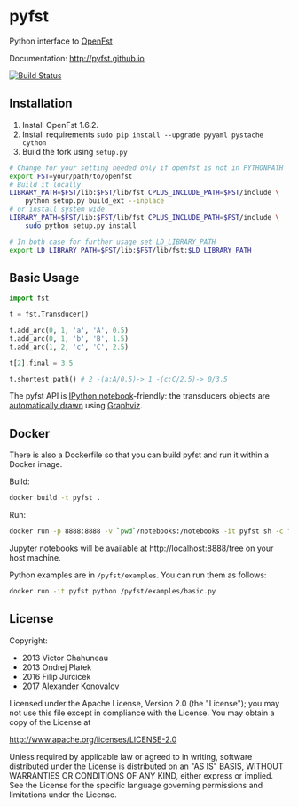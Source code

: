 # pyfst

Python interface to [OpenFst](http://openfst.org)

Documentation: http://pyfst.github.io

[![Build Status](https://travis-ci.org/UFAL-DSG/pyfst.png?branch=master)](https://travis-ci.org/UFAL-DSG/pyfst)

## Installation

1. Install OpenFst 1.6.2.
2. Install requirements ``sudo pip install --upgrade pyyaml pystache cython``
3. Build the fork using `setup.py`

```bash
# Change for your setting needed only if openfst is not in PYTHONPATH
export FST=your/path/to/openfst  
# Build it locally
LIBRARY_PATH=$FST/lib:$FST/lib/fst CPLUS_INCLUDE_PATH=$FST/include \
    python setup.py build_ext --inplace
# or install system wide
LIBRARY_PATH=$FST/lib:$FST/lib/fst CPLUS_INCLUDE_PATH=$FST/include \
    sudo python setup.py install

# In both case for further usage set LD_LIBRARY_PATH
export LD_LIBRARY_PATH=$FST/lib:$FST/lib/fst:$LD_LIBRARY_PATH
```

## Basic Usage

```python
import fst

t = fst.Transducer()

t.add_arc(0, 1, 'a', 'A', 0.5)
t.add_arc(0, 1, 'b', 'B', 1.5)
t.add_arc(1, 2, 'c', 'C', 2.5)

t[2].final = 3.5

t.shortest_path() # 2 -(a:A/0.5)-> 1 -(c:C/2.5)-> 0/3.5 
```

The pyfst API is [IPython notebook](http://ipython.org/ipython-doc/dev/interactive/htmlnotebook.html)-friendly: the transducers objects are [automatically drawn](http://nbviewer.ipython.org/3835477/) using [Graphviz](http://www.graphviz.org).

## Docker

There is also a Dockerfile so that you can build pyfst and run it within
a Docker image.

Build:

```bash
docker build -t pyfst .
```

Run:

```bash
docker run -p 8888:8888 -v `pwd`/notebooks:/notebooks -it pyfst sh -c "jupyter notebook --ip=0.0.0.0 /notebooks"
```

Jupyter notebooks will be available at http://localhost:8888/tree on your host machine. 

Python examples are in `/pyfst/examples`. You can run them as follows:
```bash
docker run -it pyfst python /pyfst/examples/basic.py
```



## License

Copyright:

- 2013 Victor Chahuneau
- 2013 Ondrej Platek
- 2016 Filip Jurcicek
- 2017 Alexander Konovalov

Licensed under the Apache License, Version 2.0 (the "License");
you may not use this file except in compliance with the License.
You may obtain a copy of the License at

http://www.apache.org/licenses/LICENSE-2.0

Unless required by applicable law or agreed to in writing, software
distributed under the License is distributed on an "AS IS" BASIS,
WITHOUT WARRANTIES OR CONDITIONS OF ANY KIND, either express or implied.
See the License for the specific language governing permissions and
limitations under the License.
